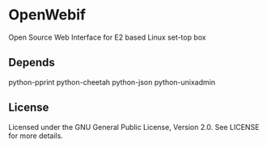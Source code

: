 OpenWebif
=========
Open Source Web Interface for E2 based Linux set-top box

Depends
-------
python-pprint python-cheetah python-json python-unixadmin

License
-------
Licensed under the GNU General Public License, Version 2.0. See LICENSE for more details.
